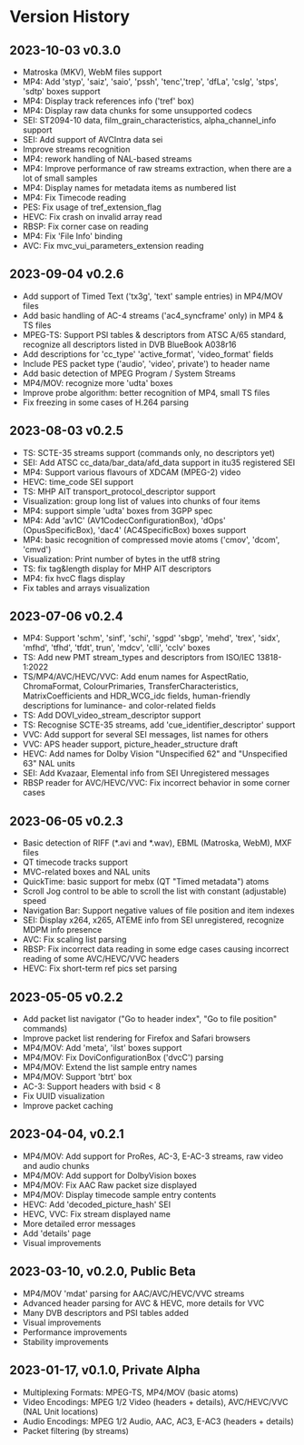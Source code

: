 # Version History

## 2023-10-03 v0.3.0
* Matroska (MKV), WebM files support
* MP4: Add 'styp', 'saiz', 'saio', 'pssh', 'tenc','trep', 'dfLa', 'cslg', 'stps', 'sdtp' boxes support
* MP4: Display track references info ('tref' box)
* MP4: Display raw data chunks for some unsupported codecs
* SEI: ST2094-10 data, film_grain_characteristics, alpha_channel_info support
* SEI: Add support of AVCIntra data sei
* Improve streams recognition
* MP4: rework handling of NAL-based streams
* MP4: Improve performance of raw streams extraction, when there are a lot of small samples
* MP4: Display names for metadata items as numbered list
* MP4: Fix Timecode reading
* PES: Fix usage of tref_extension_flag
* HEVC: Fix crash on invalid array read
* RBSP: Fix corner case on reading
* MP4: Fix 'File Info' binding
* AVC: Fix mvc_vui_parameters_extension reading

## 2023-09-04 v0.2.6
* Add support of Timed Text ('tx3g', 'text' sample entries) in MP4/MOV files
* Add basic handling of  AC-4 streams ('ac4_syncframe' only) in MP4 & TS files
* MPEG-TS: Support PSI tables & descriptors from ATSC A/65 standard, recognize all descriptors listed in DVB BlueBook A038r16
* Add descriptions for 'cc_type' 'active_format', 'video_format' fields
* Include PES packet type ('audio', 'video', private') to header name
* Add basic detection of MPEG Program / System Streams
* MP4/MOV: recognize more 'udta' boxes
* Improve probe algorithm: better recognition of MP4, small TS files
* Fix freezing in some cases of H.264 parsing

## 2023-08-03 v0.2.5
* TS: SCTE-35 streams support (commands only, no descriptors yet)
* SEI: Add ATSC cc_data/bar_data/afd_data support in itu35 registered SEI
* MP4: Support various flavours of XDCAM (MPEG-2) video
* HEVC: time_code SEI support
* TS: MHP AIT transport_protocol_descriptor support
* Visualization: group long list of values into chunks of four items
* MP4: support simple 'udta' boxes from 3GPP spec
* MP4: Add 'av1C' (AV1CodecConfigurationBox), 'dOps' (OpusSpecificBox), 'dac4' (AC4SpecificBox) boxes support
* MP4: basic recognition of compressed movie atoms ('cmov', 'dcom', 'cmvd')
* Visualization: Print number of bytes in the utf8 string
* TS: fix tag&length display for MHP AIT descriptors
* MP4: fix hvcC flags display
* Fix tables and arrays visualization

## 2023-07-06 v0.2.4
* MP4: Support 'schm', 'sinf', 'schi', 'sgpd' 'sbgp', 'mehd', 'trex', 'sidx', 'mfhd', 'tfhd', 'tfdt', trun', 'mdcv', 'clli', 'cclv' boxes
* TS: Add new PMT stream_types and descriptors from ISO/IEC 13818-1:2022
* TS/MP4/AVC/HEVC/VVC: Add enum names for AspectRatio, ChromaFormat, ColourPrimaries, TransferCharacteristics, MatrixCoefficients and HDR_WCG_idc fields, human-friendly descriptions for luminance- and color-related fields
* TS: Add DOVI_video_stream_descriptor support
* TS: Recognise SCTE-35 streams, add 'cue_identifier_descriptor' support
* VVC: Add support for several SEI messages, list names for others
* VVC: APS header support, picture_header_structure draft
* HEVC: Add names for Dolby Vision "Unspecified 62" and "Unspecified 63" NAL units
* SEI: Add Kvazaar, Elemental info from SEI Unregistered messages
* RBSP reader for AVC/HEVC/VVC: Fix incorrect behavior in some corner cases

## 2023-06-05 v0.2.3
* Basic detection of RIFF (*.avi and *.wav), EBML (Matroska, WebM), MXF files
* QT timecode tracks support
* MVC-related boxes and NAL units
* QuickTime: basic support for mebx (QT "Timed metadata") atoms
* Scroll Jog control to be able to scroll the list with constant (adjustable) speed
* Navigation Bar: Support negative values of file position and item indexes
* SEI: Display x264, x265, ATEME info from SEI unregistered, recognize MDPM info presence
* AVC: Fix scaling list parsing
* RBSP: Fix incorrect data reading in some edge cases causing incorrect reading of some AVC/HEVC/VVC headers
* HEVC: Fix short-term ref pics set parsing

## 2023-05-05 v0.2.2
* Add packet list navigator ("Go to header index", "Go to file position" commands)
* Improve packet list rendering for Firefox and Safari browsers
* MP4/MOV: Add 'meta', 'ilst' boxes support
* MP4/MOV: Fix DoviConfigurationBox ('dvcC') parsing 
* MP4/MOV: Extend the list sample entry names
* MP4/MOV: Support 'btrt' box
* AC-3: Support headers with bsid < 8
* Fix UUID visualization
* Improve packet caching

## 2023-04-04, v0.2.1
* MP4/MOV: Add support for ProRes, AC-3, E-AC-3 streams, raw video and audio chunks
* MP4/MOV: Add support for DolbyVision boxes
* MP4/MOV: Fix AAC Raw packet size displayed
* MP4/MOV: Display timecode sample entry contents
* HEVC: Add 'decoded_picture_hash' SEI
* HEVC, VVC: Fix stream displayed name
* More detailed error messages
* Add 'details' page
* Visual improvements

## 2023-03-10, v0.2.0, Public Beta
* MP4/MOV 'mdat' parsing for AAC/AVC/HEVC/VVC streams
* Advanced header parsing for AVC & HEVC, more details for VVC
* Many DVB descriptors and PSI tables added
* Visual improvements
* Performance improvements
* Stability improvements

## 2023-01-17, v0.1.0, Private Alpha

* Multiplexing Formats: MPEG-TS, MP4/MOV (basic atoms)
* Video Encodings: MPEG 1/2 Video (headers + details), AVC/HEVC/VVC (NAL Unit locations)
* Audio Encodings: MPEG 1/2 Audio, AAC, AC3, E-AC3 (headers + details)
* Packet filtering (by streams)
